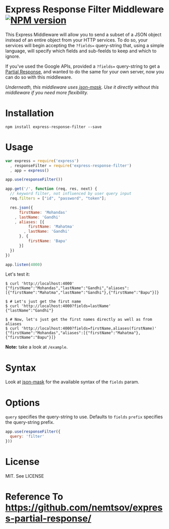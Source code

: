 # Express Response Filter Middleware [![NPM version](https://badge.fury.io/js/express-response-filter.png)](http://badge.fury.io/js/express-response-filter)

This Express Middleware will allow you to send a subset of a JSON object
instead of an entire object from your HTTP services. To do so, your services
will begin accepting the `?fields=` query-string that, using a simple language,
will specify which fields and sub-feelds to keep and which to ignore.

If you've used the Google APIs, provided a `?fields=` query-string to get a
[Partial Response](https://developers.google.com/+/api/#partial-responses),
and wanted to do the same for your own server, now you can do so with this
middleware.

*Underneath, this middleware uses [json-mask](https://github.com/nemtsov/json-mask).
Use it directly without this middleware if you need more flexibility.*

# Installation

```
npm install express-response-filter --save
```

# Usage

```js
var express = require('express')
  , responseFilter = require('express-response-filter')
  , app = express()

app.use(responseFilter())

app.get('/', function (req, res, next) {
  // keyword filter, not influenced by user query input
  req.filters = ["id", "password", "token"];

  res.json({
      firstName: 'Mohandas'
    , lastName: 'Gandhi'
    , aliases: [{
          firstName: 'Mahatma'
        , lastName: 'Gandhi'
      }, {
          firstName: 'Bapu'
      }]
  })
})

app.listen(4000)
```

Let's test it:

```
$ curl 'http://localhost:4000'
{"firstName":"Mohandas","lastName":"Gandhi","aliases":[{"firstName":"Mahatma","lastName":"Gandhi"},{"firstName":"Bapu"}]}

$ # Let's just get the first name
$ curl 'http://localhost:4000?fields=lastName'
{"lastName":"Gandhi"}

$ # Now, let's just get the first names directly as well as from aliases
$ curl 'http://localhost:4000?fields=firstName,aliases(firstName)'
{"firstName":"Mohandas","aliases":[{"firstName":"Mahatma"},{"firstName":"Bapu"}]}
```

**Note:** take a look at `/example`.

# Syntax

Look at [json-mask](https://github.com/nemtsov/json-mask) for the available syntax of the `fields` param.

# Options

`query` specifies the query-string to use. Defaults to `fields`
`prefix` specifies the query-string prefix.

```js
app.use(responseFilter({
  query: 'filter'
}))
```

# License

MIT. See LICENSE

# Reference To https://github.com/nemtsov/express-partial-response/
